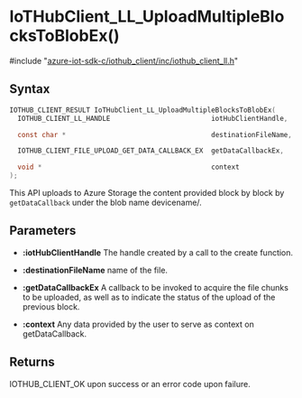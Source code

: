 # IoTHubClient_LL_UploadMultipleBlocksToBlobEx()

\#include "[azure-iot-sdk-c/iothub_client/inc/iothub_client_ll.h](../iot-c-ref-iothub-client-ll-h.md)"  

## Syntax

```C
IOTHUB_CLIENT_RESULT IoTHubClient_LL_UploadMultipleBlocksToBlobEx(
  IOTHUB_CLIENT_LL_HANDLE                         iotHubClientHandle,

  const char *                                    destinationFileName,

  IOTHUB_CLIENT_FILE_UPLOAD_GET_DATA_CALLBACK_EX  getDataCallbackEx,

  void *                                          context
);
```

This API uploads to Azure Storage the content provided block by block by `getDataCallback` under the blob name devicename/.

## Parameters
* **:iotHubClientHandle** The handle created by a call to the create function. 

* **:destinationFileName** name of the file. 

* **:getDataCallbackEx** A callback to be invoked to acquire the file chunks to be uploaded, as well as to indicate the status of the upload of the previous block. 

* **:context** Any data provided by the user to serve as context on getDataCallback.

## Returns
IOTHUB_CLIENT_OK upon success or an error code upon failure.

